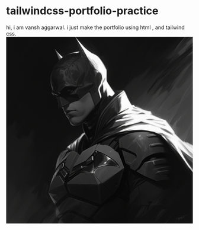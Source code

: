 # tailwindcss-portfolio-practice



hi, i am vansh aggarwal.
i just make the portfolio using html , and tailwind css.
![project screenshot](image/batman.png)
